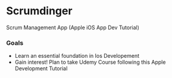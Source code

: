 # Scrumdinger
Scrum Management App (Apple iOS App Dev Tutorial)

### Goals
* Learn an essential foundation in Ios Developement
* Gain interest! Plan to take Udemy Course following this Apple Development Tutorial
